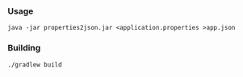 ### Usage

```
java -jar properties2json.jar <application.properties >app.json
```

### Building

```
./gradlew build
```
